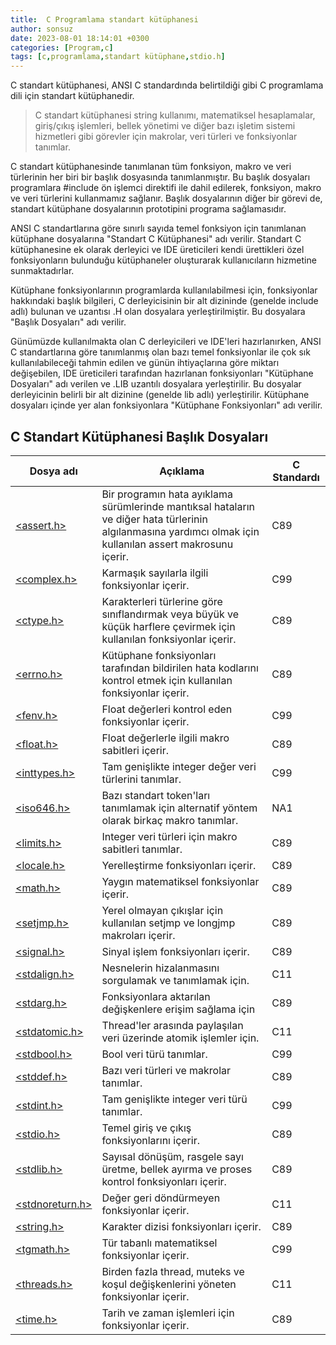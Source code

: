 ```yaml
---
title:  C Programlama standart kütüphanesi
author: sonsuz
date: 2023-08-01 18:14:01 +0300
categories: [Program,c]
tags: [c,programlama,standart kütüphane,stdio.h]
---
```



C standart kütüphanesi, ANSI C standardında belirtildiği gibi C programlama dili için standart kütüphanedir.

> C standart kütüphanesi string kullanımı, matematiksel hesaplamalar, giriş/çıkış işlemleri, bellek yönetimi ve diğer bazı işletim sistemi hizmetleri gibi görevler için makrolar, veri türleri ve fonksiyonlar tanımlar.

C standart kütüphanesinde tanımlanan tüm fonksiyon, makro ve veri türlerinin her biri bir başlık dosyasında tanımlanmıştır. Bu başlık dosyaları programlara #include ön işlemci direktifi ile dahil edilerek, fonksiyon, makro ve veri türlerini kullanmamız sağlanır. Başlık dosyalarının diğer bir görevi de, standart kütüphane dosyalarının prototipini programa sağlamasıdır.

ANSI C standartlarına göre sınırlı sayıda temel fonksiyon için tanımlanan kütüphane dosyalarına "Standart C Kütüphanesi" adı verilir. Standart C kütüphanesine ek olarak derleyici ve IDE üreticileri kendi ürettikleri özel fonksiyonların bulunduğu kütüphaneler oluşturarak kullanıcıların hizmetine sunmaktadırlar.

Kütüphane fonksiyonlarının programlarda kullanılabilmesi için, fonksiyonlar hakkındaki başlık bilgileri, C derleyicisinin bir alt dizininde (genelde include adlı) bulunan ve uzantısı .H olan dosyalara yerleştirilmiştir. Bu dosyalara "Başlık Dosyaları" adı verilir.

Günümüzde kullanılmakta olan C derleyicileri ve IDE'leri hazırlanırken, ANSI C standartlarına göre tanımlanmış olan bazı temel fonksiyonlar ile çok sık kullanılabileceği tahmin edilen ve günün ihtiyaçlarına göre miktarı değişebilen, IDE üreticileri tarafından hazırlanan fonksiyonları "Kütüphane Dosyaları" adı verilen ve .LIB uzantılı dosyalara yerleştirilir. Bu dosyalar derleyicinin belirli bir alt dizinine (genelde lib adlı) yerleştirilir. Kütüphane dosyaları içinde yer alan fonksiyonlara "Kütüphane Fonksiyonları" adı verilir.

## C Standart Kütüphanesi Başlık Dosyaları

| Dosya adı | Açıklama | C Standardı |
| --- | --- | --- |
| [<assert.h>](assert) | Bir programın hata ayıklama sürümlerinde mantıksal hataların ve diğer hata türlerinin algılanmasına yardımcı olmak için kullanılan assert makrosunu içerir. | C89 |
| [<complex.h>](complex) | Karmaşık sayılarla ilgili fonksiyonlar içerir. | C99 |
| [<ctype.h>](ctype) | Karakterleri türlerine göre sınıflandırmak veya büyük ve küçük harflere çevirmek için kullanılan fonksiyonlar içerir. | C89 |
| [<errno.h>](errno) | Kütüphane fonksiyonları tarafından bildirilen hata kodlarını kontrol etmek için kullanılan fonksiyonlar içerir. | C89 |
| [<fenv.h>](fenv) | Float değerleri kontrol eden fonksiyonlar içerir. | C99 |
| [<float.h>](float) | Float değerlerle ilgili makro sabitleri içerir. | C89 |
| [<inttypes.h>](inttypes) | Tam genişlikte integer değer veri türlerini tanımlar. | C99 |
| [<iso646.h>](iso646) | Bazı standart token'ları tanımlamak için alternatif yöntem olarak birkaç makro tanımlar. | NA1 |
| [<limits.h>](limits) | Integer veri türleri için makro sabitleri tanımlar. | C89 |
| [<locale.h>](locale) | Yerelleştirme fonksiyonları içerir. | C89 |
| [<math.h>](math) | Yaygın matematiksel fonksiyonlar içerir. | C89 |
| [<setjmp.h>](setjmp) | Yerel olmayan çıkışlar için kullanılan setjmp ve longjmp makroları içerir. | C89 |
| [<signal.h>](signal) | Sinyal işlem fonksiyonları içerir. | C89 |
| [<stdalign.h>](stdalign) | Nesnelerin hizalanmasını sorgulamak ve tanımlamak için. | C11 |
| [<stdarg.h>](stdarg) | Fonksiyonlara aktarılan değişkenlere erişim sağlama için | C89 |
| [<stdatomic.h>](stdatomic) | Thread'ler arasında paylaşılan veri üzerinde atomik işlemler için. | C11 |
| [<stdbool.h>](stdbool) | Bool veri türü tanımlar. | C99 |
| [<stddef.h>](stddef) | Bazı veri türleri ve makrolar tanımlar. | C89 |
| [<stdint.h>](stdint) | Tam genişlikte integer veri türü tanımlar. | C99 |
| [<stdio.h>](stdio) | Temel giriş ve çıkış fonksiyonlarını içerir. | C89 |
| [<stdlib.h>](stdlib) | Sayısal dönüşüm, rasgele sayı üretme, bellek ayırma ve proses kontrol fonksiyonları içerir. | C89 |
| [<stdnoreturn.h>](stdnoreturn) | Değer geri döndürmeyen fonksiyonlar içerir. | C11 |
| [<string.h>](string) | Karakter dizisi fonksiyonları içerir. | C89 |
| [<tgmath.h>](tgmath) | Tür tabanlı matematiksel fonksiyonlar içerir. | C99 |
| [<threads.h>](threads) | Birden fazla thread, muteks ve koşul değişkenlerini yöneten fonksiyonlar içerir. | C11 |
| [<time.h>](time) | Tarih ve zaman işlemleri için fonksiyonlar içerir. | C89 |
